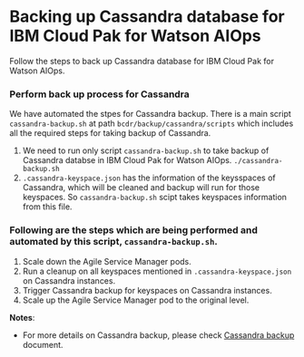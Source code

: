 # Backing up  Cassandra database for IBM Cloud Pak for Watson AIOps

Follow the steps to back up Cassandra database for IBM Cloud Pak for Watson AIOps.


### Perform back up process for Cassandra

   We have automated the stpes for Cassandra backup. There is a main script `cassandra-backup.sh` at path `bcdr/backup/cassandra/scripts` which includes all the required steps for taking backup of Cassandra. 
   
   1. We need to run only script `cassandra-backup.sh` to take backup of Cassandra databse in IBM Cloud Pak for Watson AIOps.
      `./cassandra-backup.sh`
   2. `.cassandra-keyspace.json` has the information of the keysspaces of Cassandra, which will be cleaned and backup will run for those keyspaces. So `cassandra-backup.sh` scipt takes keyspaces information from this file.
   
   
   
   
   ### Following are the steps which are being performed and automated by this script, `cassandra-backup.sh`.
   
   1. Scale down the Agile Service Manager pods.
   2. Run a cleanup on all keyspaces mentioned in `.cassandra-keyspace.json` on Cassandra instances.
   3. Trigger Cassandra backup for keyspaces on Cassandra instances.
   4. Scale up the Agile Service Manager pod to the original level.
      


**Notes**:

- For more details on Cassandra backup, please check [Cassandra backup](https://www.ibm.com/docs/en/noi/1.6.3?topic=restore-backing-up-database-data-ocp#t_asm_ocp_backingupdbdata) document.
